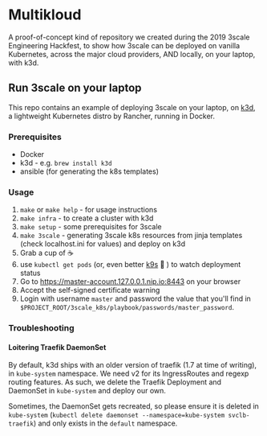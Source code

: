 # Multikloud

A proof-of-concept kind of repository we created during the 2019 3scale Engineering Hackfest, to show how 3scale can be deployed on vanilla Kubernetes, across the major cloud providers, AND locally, on your laptop, with k3d. 

## Run 3scale on your laptop

This repo contains an example of deploying 3scale on your laptop, on [k3d](https://github.com/rancher/k3d), a lightweight Kubernetes distro by Rancher, running in Docker. 

### Prerequisites

* Docker 
* k3d - e.g. `brew install k3d`
* ansible (for generating the k8s templates)

### Usage

1. `make` or `make help` - for usage instructions
1. `make infra` - to create a cluster with k3d
1. `make setup` - some prerequisites for 3scale
1. `make 3scale` - generating 3scale k8s resources from jinja templates (check localhost.ini for values) and deploy on k3d
1. Grab a cup of :coffee: 
1. use `kubectl get pods` (or, even better [k9s](https://github.com/derailed/k9s) :tada: ) to watch deployment status
1. Go to https://master-account.127.0.0.1.nip.io:8443 on your browser
1. Accept the self-signed certificate warning
1. Login with username `master` and password the value that you'll find in `$PROJECT_ROOT/3scale_k8s/playbook/passwords/master_password`.


### Troubleshooting

#### Loitering Traefik DaemonSet

By default, k3d ships with an older version of traefik (1.7 at time of writing), in `kube-system` 
namespace. We need v2 for its IngressRoutes and regexp routing features. As such, we delete the 
Traefik Deployment and DaemonSet in `kube-system` and deploy our own.

Sometimes, the DaemonSet gets recreated, so please ensure it is deleted in `kube-system` 
(`kubectl delete daemonset --namespace=kube-system svclb-traefik`) and only exists in the `default` 
namespace. 
 
    

